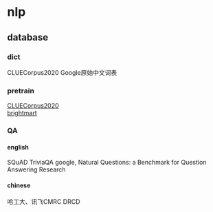 # nlp






## database
### dict
CLUECorpus2020
Google原始中文词表


### pretrain 
[CLUECorpus2020](https://github.com/CLUEbenchmark/CLUECorpus2020)<br>
[brightmart](https://github.com/brightmart/nlp_chinese_corpus)<br>

### QA
#### english
SQuAD
TriviaQA
google, Natural Questions: a Benchmark for Question Answering Research

#### chinese
哈工大、讯飞CMRC
DRCD

